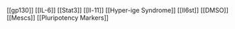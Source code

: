 [[gp130]]
[[IL-6]]
[[Stat3]]
[[Il-11]]
[[Hyper-ige Syndrome]]
[[Il6st]]
[[DMSO]]
[[Mescs]]
[[Pluripotency Markers]]
